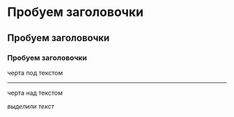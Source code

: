 # Пробуем заголовочки  
## Пробуем заголовочки  
### Пробуем заголовочки    

черта под текстом  

---  

черта над текстом  

*выделили текст*
